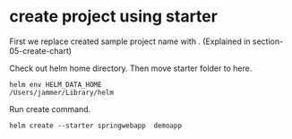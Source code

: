 # create project using starter
First we replace created sample project name with <CHARTNAME>. (Explained in section-05-create-chart)

Check out helm home directory. Then move starter folder to here.

```console
helm env HELM_DATA_HOME
/Users/jammer/Library/helm
```

Run create command.

```console
helm create --starter springwebapp  demoapp 
```
